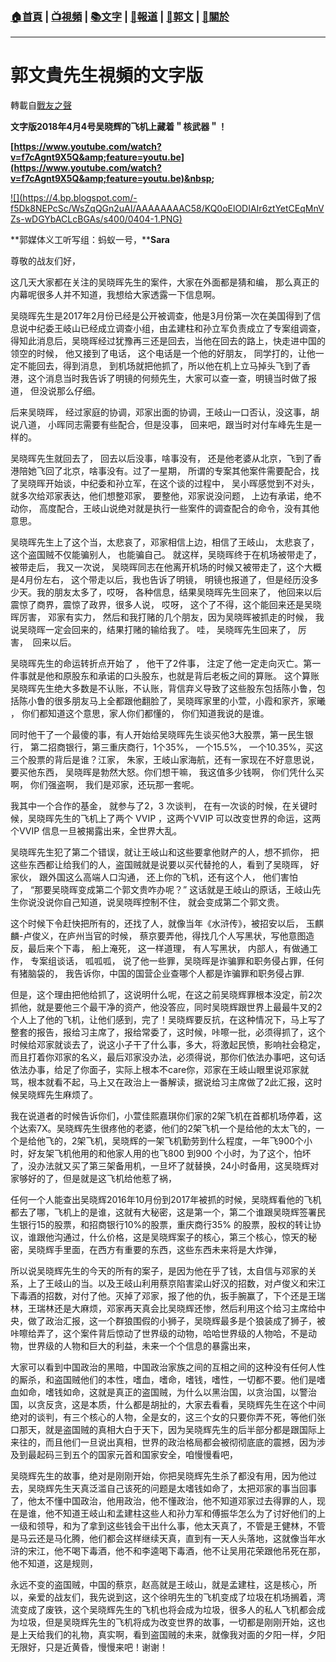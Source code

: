 ###  [:house:首頁](https://github.com/ourhimalayas/home) | [:tv:視頻](https://github.com/ourhimalayas/videos) | [:books:文字](https://github.com/ourhimalayas/txt) | [:newspaper:報道](https://github.com/ourhimalayas/news) | [:eagle:郭文](https://github.com/ourhimalayas/guomedia) | [:pray:關於](https://github.com/ourhimalayas/home/tree/master/about)
---
# 郭文貴先生視頻的文字版
轉載自[戰友之聲](http://littleantvoice.blogspot.com)

**文字版2018年4月4号吴晓辉的飞机上藏着＂核武器＂！**



**[https://www.youtube.com/watch?v=f7cAgnt9X5Q&amp;feature=youtu.be](https://www.youtube.com/watch?v=f7cAgnt9X5Q&amp;feature=youtu.be)&nbsp;&nbsp;**

[!\[\](https://4.bp.blogspot.com/-f5Dk8NEPcSc/WsZqQGn2uAI/AAAAAAAAC58/KQ0oElODIAIr6ztYetCEqMnVZs-wDGYbACLcBGAs/s400/0404-1.PNG)](https://4.bp.blogspot.com/-f5Dk8NEPcSc/WsZqQGn2uAI/AAAAAAAAC58/KQ0oElODIAIr6ztYetCEqMnVZs-wDGYbACLcBGAs/s1600/0404-1.PNG)



**郭媒体义工听写组：蚂蚁一号，****Sara**



尊敬的战友们好，



这几天大家都在关注的吴晓晖先生的案件，大家在外面都是猜和编， 那么真正的内幕呢很多人并不知道，我想给大家透露一下信息啊。



吴晓晖先生是2017年2月份已经是公开被调查，他是3月份第一次在美国得到了信息说中纪委王岐山已经成立调查小组，由孟建柱和孙立军负责成立了专案组调查， 得知此消息后，吴晓晖经过犹豫再三还是回去，当他在回去的路上，快走进中国的领空的时候， 他又接到了电话， 这个电话是一个他的好朋友， 同学打的，让他一定不能回去，得到消息， 到机场就把他抓了，所以他在机上立马掉头飞到了香港，这个消息当时我告诉了明镜的何频先生，大家可以查一查，明镜当时做了报道， 但没说那么仔细。



后来吴晓晖， 经过家庭的协调，邓家出面的协调，王岐山一口否认，没这事，胡说八道， 小晖同志需要有些配合，但是没事， 回来吧，跟当时对付车峰先生是一样的。



吴晓晖先生就回去了， 回去以后没事，啥事没有， 还是他老婆从北京，飞到了香港陪她飞回了北京，啥事没有。过了一星期， 所谓的专案其他案件需要配合，找了吴晓晖开始谈，中纪委和孙立军，在这个谈的过程中， 吴小晖感觉到不对头，就多次给邓家表达，他们想整邓家， 要整他，邓家说没问题， 上边有承诺，绝不动你， 高度配合，王岐山说绝对就是执行一些案件的调查配合的命令，没有其他意思。



吴晓晖先生上了这个当，太悲哀了，邓家相信上边，相信了王岐山， 太悲哀了，这个盗国贼不仅能骗别人， 也能骗自己。 就这样，吴晓晖终于在机场被带走了，被带走后， 我又一次说， 吴晓晖同志在他离开机场的时候又被带走了，这个大概是4月份左右， 这个带走以后，我也告诉了明镜， 明镜也报道了，但是经历没多少天。我的朋友太多了，哎呀， 各种信息，结果吴晓晖先生回来了， 他回来以后震惊了商界，震惊了政界，很多人说， 哎呀， 这个了不得，这个能回来还是吴晓晖厉害， 邓家有实力， 然后和我打赌的几个朋友，因为吴晓晖被抓走的时候， 我说吴晓晖一定会回来的，结果打赌的输给我了。 哇， 吴晓晖先生回来了， 厉害，&nbsp;&nbsp;回来以后。



吴晓晖先生的命运转折点开始了 ， 他干了2件事， 注定了他一定走向灭亡。第一件事就是他和原股东和承诺的口头股东，也就是背后老板之间的算账。 这个算账吴晓晖先生绝大多数是不认账，不认账，背信弃义导致了这些股东包括陈小鲁，包括陈小鲁的很多朋友马上全都跟他翻脸了，吴晓晖家里的小萱，小霞和家齐，家曦 ， 你们都知道这个意思，家人你们都懂的， 你们知道我说的是谁。



同时他干了一个最傻的事，有人开始给吴晓晖先生谈买他3大股票，第一民生银行， 第二招商银行，第三重庆商行，1个35%， 一个15.5%， 一个10.35%，买这三个股票的背后是谁？江家， 朱家，王岐山家海航，还有一家现在不好意思说，要买他东西， 吴晓晖是勃然大怒。你们想干嘛， 我这值多少钱啊， 你们凭什么买啊， 你们强盗啊， 我们是邓家，还玩那一套呢。



我其中一个合作的基金， 就参与了2，3&nbsp;次谈判， 在有一次谈的时候，在关键时候，吴晓晖先生的飞机上了两个&nbsp;VVIP&nbsp;，这两个VVIP&nbsp;可以改变世界的命运，这两个VVIP&nbsp;信息一旦被揭露出来，全世界大乱。



吴晓晖先生犯了第二个错误，就让王岐山和这些要拿他财产的人，想不抓你， 把这些东西都让给我们的人，盗国贼就是说要以买代替抢的人，看到了吴晓晖， 好家伙， 跟外国这么高端人口沟通， 还上你的飞机，还有这个人， 他们害怕了，&nbsp;“那要吴晓晖变成第二个郭文贵咋办呢？”&nbsp;这话就是王岐山的原话，王岐山先生你说没说你自己知道，说吴晓晖控制不住， 就会变成第二个郭文贵。



这个时候下令赶快把所有的，还找了人，就像当年《水浒传》，被招安以后， 玉麒麟-卢俊义，在庐州当官的时候， 蔡京要弄他，得找几个人写黑状，写他意图造反，最后来个下毒， 船上淹死， 这一样道理， 有人写黑状， 内部人，有做通工作， 专案组谈话， 呱呱呱， 说了他一些罪，吴晓晖是诈骗罪和职务侵占罪，任何有猪脑袋的， 我告诉你，中国的国营企业查哪个人都是诈骗罪和职务侵占罪.



但是，这个理由把他给抓了，这说明什么呢，在这之前吴晓辉罪根本没定，前2次抓他，就是要他三个最干净的资产，他没答应，同时吴晓辉跟世界上最最牛叉的2个人上了他的飞机，让他们感到，完了！吴晓辉要反抗，在这种情况下，马上写了整套的报告，报给习主席了，报给常委了，这时候，咔嚓一批，必须得抓了，这个时候给邓家就谈去了，说这小子干了什么事，多大，将激起民愤，影响社会稳定，而且打着你邓家的名义，最后邓家没办法，必须得说，那你们依法办事吧，这句话依法办事，给足了你面子，实际上根本不care你，邓家在王岐山眼里说邓家就骂，根本就看不起，马上又在政治上一番解读，据说给习主席做了2此汇报，这时候吴晓辉先生麻烦了。



我在说道者的时候告诉你们，小萱佳熙嘉琪你们家的2架飞机在首都机场停着，这个达索7X。吴晓辉先生很疼他的老婆，他们的2架飞机一个是给他的太太飞的，一个是给他飞的，2架飞机，吴晓辉的一架飞机勤劳到什么程度，一年飞900个小时，好友架飞机他用的和他家人用的也飞800&nbsp;到900&nbsp;个小时，为了这个，怕坏了，没办法就又买了第三架备用机，一旦坏了就替换，24小时备用，这吴晓辉对家够好的了，但是就是这飞机给他惹了祸，

任何一个人能查出吴晓辉2016年10月份到2017年被抓的时候，吴晓辉看他的飞机都去了哪，飞机上的是谁，这就有大秘密，这是第一个，第二个谁跟吴晓辉签署民生银行15的股票，和招商银行10%的股票，重庆商行35%&nbsp;的股票，股权的转让协议，谁跟他沟通过，什么价格，这是吴晓辉案子的核心，第三个核心，惊天的秘密，吴晓辉手里面，在西方有重要的东西，这些东西未来将是大炸弹，



所以说吴晓辉先生的今天的所有的案子，是因为他在乎了钱，太自信与邓家的关系，上了王岐山的当。以及王岐山利用蔡京陷害梁山好汉的招数，对卢俊义和宋江下毒酒的招数，对付了他。灭掉了邓家，报了他的仇，扳手腕赢了，下个还是王瑞林，王瑞林还是大麻烦，邓家再天真会比吴晓辉还惨，然后利用这个给习主席给中央，做了政治汇报，这一个群狼围假的小狮子，吴晓辉最多是个狼装成了狮子，被咔嚓给弄了，这个案件背后惊动了世界级的动物，哈哈世界级的人物哈，不是动物，世界级的人物和巨大的利益，未来一个个信息的暴露出来，



大家可以看到中国政治的黑暗，中国政治家族之间的互相之间的这种没有任何人性的厮杀，和盗国贼他们的本性，嗜血，嗜命，嗜钱，嗜性，一切都不要。他们是嗜血如命，嗜钱如命，这就是真正的盗国贼，为什么以黑治国，以贪治国，以警治国，以贪反贪，这是本质，什么都是胡扯的，大家去看看，吴晓辉先生在这个中间绝对的谈判，有三个核心的人物，全是女的，这三个女的只要你弄不死，等他们张口那天，就是盗国贼的真相大白于天下，因为吴晓辉先生的后半部分都是跟国际上来往的，而且他们一旦说出真相，世界的政治格局都会被彻彻底底的震撼，因为涉及到最起码三到五个的国家元首和国家安全，咱慢慢看吧，



吴晓辉先生的故事，绝对是刚刚开始，你把吴晓辉先生杀了都没有用，因为他过去，吴晓辉先生天真泛滥自己该死的问题是太嗜钱如命了，太把邓家的事当回事了，他太不懂中国政治，他用政治，他不懂政治，他不知道邓家过去得罪的人，现在是谁，他不知道王岐山和孟建柱这些人和孙力军和傅振华怎么为了讨好他们的上一级和领导，和为了拿到这些钱会干出什么事，他太天真了，不管是王健林，不管是马云还是马化腾，他们都会这样继续天真，直到有一天人头落地，这就像当年水浒的宋江，他不喝下毒酒，他不和李逵喝下毒酒，他不让吴用花荣跟他吊死在那，他不知道，这是规则，



永远不变的盗国贼，中国的蔡京，赵高就是王岐山，就是孟建柱，这是核心，所以，亲爱的战友们，我先说到这，这个徐明先生的飞机变成了垃圾在机场搁着，湾流变成了废铁，这个吴晓辉先生的飞机也将会成为垃圾，很多人的私人飞机都会成为垃圾，但是吴晓辉先生的飞机将成为改变世界的故事，一切都是刚刚开始，这也是上天给我们的礼物，真实啊，看到盗国贼的未来，就像我对面的夕阳一样，夕阳无限好，只是近黄昏，慢慢来吧！谢谢！